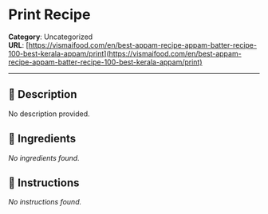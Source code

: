 # Print Recipe

**Category**: Uncategorized  
**URL**: [https://vismaifood.com/en/best-appam-recipe-appam-batter-recipe-100-best-kerala-appam/print](https://vismaifood.com/en/best-appam-recipe-appam-batter-recipe-100-best-kerala-appam/print)  


---

## 📝 Description
No description provided.



## 🧂 Ingredients
*No ingredients found.*

## 🍳 Instructions
*No instructions found.*


